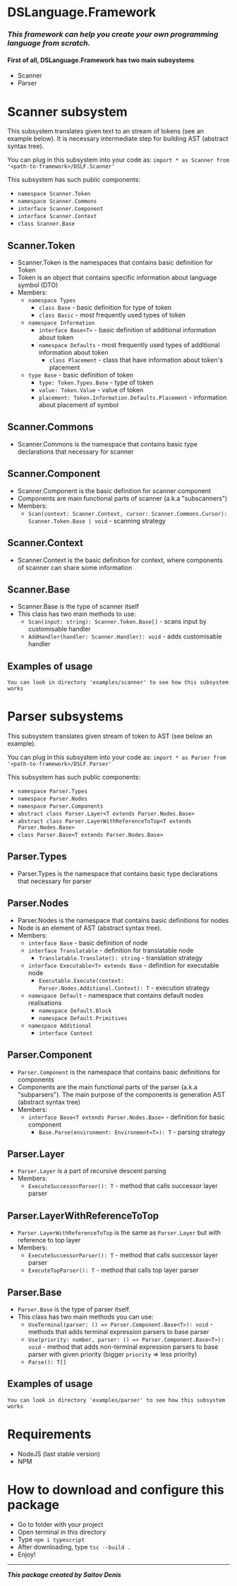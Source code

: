 # DSLanguage.Framework
<div>
  <h3>
    <em>
      This framework can help you create your own programming language from scratch.
    </em>
  </h3>
</div>
<div>
  <h4>First of all, DSLanguage.Framework has two main subsystems</h4>
  <ul> 
    <li>Scanner</li>
    <li>Parser</li>
  </ul>
</div>

# Scanner subsystem
  This subsystem translates given text to an stream of tokens (see an example below).
  It is necessary intermediate step for building AST (abstract syntax tree).

  You can plug in this subsystem into your code as:
  `import * as Scanner from '<path-to-framework>/DSLF.Scanner'`
  
  This subsystem has such public components:
  - `namespace Scanner.Token`
  - `namespace Scanner.Commons`
  - `interface Scanner.Component`
  - `interface Scanner.Context`
  - `class Scanner.Base`

  ## Scanner.Token
  - Scanner.Token is the namespaces that contains basic definition for Token
  - Token is an object that contains specific information about language symbol (DTO)
  - Members:
    - `namespace Types`
      - `class Base` - basic definition for type of token
      - `class Basic` - most frequently used types of token
    - `namespace Information`
      - `interface Base<T>` - basic definition of additional information about token
      - `namespace Defaults` - most frequently used types of additional information about token 
        - `class Placement` - class that have information about token's placement
    - `type Base` - basic definition of token
      - `type: Token.Types.Base` - type of token
      - `value: Token.Value` - value of token
      - `placement: Token.Information.Defaults.Placement` - information about placement of symbol

  ## Scanner.Commons
  - Scanner.Commons is the namespace that contains basic type declarations that necessary for scanner
  
  ## Scanner.Component
  - Scanner.Component is the basic definition for scanner component
  - Components are main functional parts of scanner (a.k.a "subscanners")
  - Members:
    - `Scan(context: Scanner.Context, cursor: Scanner.Commons.Cursor): Scanner.Token.Base | void` - scanning strategy  
    
  ## Scanner.Context
  - Scanner.Context is the basic definition for context, where components of scanner can share some information 

  ## Scanner.Base
  - Scanner.Base is the type of scanner itself
  - This class has two main methods to use:
    - `Scan(input: string): Scanner.Token.Base[]` - scans input by customisable handler
    - `AddHandler(handler: Scanner.Handler): void` - adds customisable handler

  ## Examples of usage
    You can look in directory 'examples/scanner' to see how this subsystem works

# Parser subsystems
  This subsystem translates given stream of token to AST (see below an example).
  
  You can plug in this subsystem into your code as:
  `import * as Parser from '<path-to-framework>/DSLF.Parser'`

  This subsystem has such public components:
  - `namespace Parser.Types`
  - `namespace Parser.Nodes`
  - `namespace Parser.Components`
  - `abstract class Parser.Layer<T extends Parser.Nodes.Base>`
  - `abstract class Parser.LayerWithReferenceToTop<T extends Parser.Nodes.Base>`
  - `class Parser.Base<T extends Parser.Nodes.Base>`
  
  ## Parser.Types
  - Parser.Types is the namespace that contains basic type declarations that necessary for parser

  ## Parser.Nodes 
  - Parser.Nodes is the namespace that contains basic definitions for nodes
  - Node is an element of AST (abstract syntax tree).
  - Members:
    - `interface Base` - basic definition of node
    - `interface Translatable` - definition for translatable node
      - `Translatable.Translate(): string` - translation strategy
    - `interface Executable<T> extends Base` - definition for executable node
      - `Executable.Execute(context: Parser.Nodes.Additional.Context): T` - execution strategy
    - `namespace Default` - namespace that contains default nodes realisations
      - `namespace Default.Block`
      - `namespace Default.Primitives`
    - `namespace Additional`
      - `interface Context`

  ## Parser.Component
  - `Parser.Component` is the namespace that contains basic definitions for components
  - Components are the main functional parts of the parser (a.k.a "subparsers"). 
    The main purpose of the components is generation AST (abstract syntax tree)
  - Members:
    - `interface Base<T extends Parser.Nodes.Base>` - definition for basic component
      - `Base.Parse(environment: Environment<T>): T` - parsing strategy

  ## Parser.Layer
  - `Parser.Layer` is a part of recursive descent parsing
  - Members:
    - `ExecuteSuccessorParser(): T` - method that calls successor layer parser
    
  ## Parser.LayerWithReferenceToTop
  - `Parser.LayerWithReferenceToTop` is the same as `Parser.Layer` but with reference to top layer
  - Members:
    - `ExecuteSuccessorParser(): T` - method that calls successor layer parser
    - `ExecuteTopParser(): T` - method that calls top layer parser

  ## Parser.Base
  - `Parser.Base` is the type of parser itself. 
  - This class has two main methods you can use:
    - `UseTerminal(parser: () => Parser.Component.Base<T>): void` - methods that adds terminal expression parsers to base parser
    - `Use(priority: number, parser: () => Parser.Component.Base<T>): void` - method that adds non-terminal expression parsers to base parser with given priority (bigger `priority` => less priority)
    - `Parse(): T[]`

  ## Examples of usage
    You can look in directory 'examples/parser' to see how this subsystem works

# Requirements
- NodeJS (last stable version)
- NPM

# How to download and configure this package
- Go to folder with your project
- Open terminal in this directory
- Type `npm i typescript`
- After downloading, type `tsc --build .`
- Enjoy!

___

***This package created by Saitov Denis***
